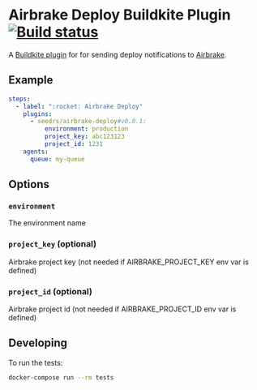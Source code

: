 # Airbrake Deploy Buildkite Plugin [![Build status](https://badge.buildkite.com/ee6b340d59c88537178d0d9489d038aba1a7a2a4e98af1d937.svg)](https://buildkite.com/seedrs/airbrake-deploy-notification-buildkite-plugin)

A [Buildkite plugin](https://buildkite.com/docs/agent/v3/plugins) for for sending deploy notifications to [Airbrake](https://airbrake.io/).

## Example

```yml
steps:
  - label: ":rocket: Airbrake Deploy"
    plugins:
      - seedrs/airbrake-deploy#v0.0.1:
          environment: production
          project_key: abc123123
          project_id: 1231
    agents:
      queue: my-queue
```

## Options

### `environment`

The environment name

### `project_key` (optional)

Airbrake project key (not needed if AIRBRAKE_PROJECT_KEY env var is defined)

### `project_id` (optional)

Airbrake project id (not needed if AIRBRAKE_PROJECT_ID env var is defined)

## Developing

To run the tests:

```bash
docker-compose run --rm tests
```
